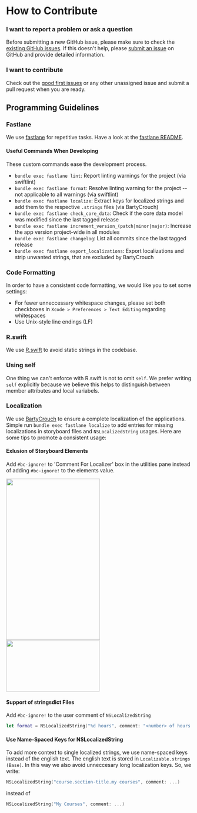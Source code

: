 # How to Contribute

### I want to report a problem or ask a question
Before submitting a new GitHub issue, please make sure to check the [existing GitHub issues](https://github.com/openHPI/xikolo-ios/issues). If this doesn't help, please [submit an issue](https://github.com/openHPI/xikolo-ios/issues/new/choose) on GitHub and provide detailed information.

### I want to contribute
Check out the [good first issues](https://github.com/openHPI/xikolo-ios/issues?q=is%3Aopen+is%3Aissue+label%3A%22good+first+issue%22) or any other unassigned issue and submit a pull request when you are ready.

## Programming Guidelines

### Fastlane
We use [fastlane](https://github.com/fastlane/fastlane) for repetitive tasks. Have a look at the [fastlane README](fastlane/README.md).

#### Useful Commands When Developing
These custom commands ease the development process.

- `bundle exec fastlane lint`: Report linting warnings for the project (via swiftlint)
- `bundle exec fastlane format`: Resolve linting warning for the project -- not applicable to all warnings (via swiftlint)
- `bundle exec fastlane localize`: Extract keys for localized strings and add them to the respective `.strings` files (via BartyCrouch)
- `bundle exec fastlane check_core_data`: Check if the core data model was modified since the last tagged release
- `bundle exec fastlane increment_version_(patch|minor|major)`: Increase the app version project-wide in all modules
- `bundle exec fastlane changelog`: List all commits since the last tagged release
- `bundle exec fastlane export_localizations`: Export localizations and strip unwanted strings, that are excluded by BartyCrouch

### Code Formatting
In order to have a consistent code formatting, we would like you to set some settings:
- For fewer unneccessary whitespace changes, please set both checkboxes in `Xcode > Preferences > Text Editing` regarding whitespaces
- Use Unix-style line endings (LF)

### R.swift
We use [R.swift](https://github.com/mac-cain13/R.swift) to avoid static strings in the codebase.

### Using self
One thing we can't enforce with R.swift is not to omit `self`. We prefer writing `self` explicitly because we believe this helps to distinguish between member attributes and local variabels.

### Localization
We use [BartyCrouch](https://github.com/Flinesoft/BartyCrouch) to ensure a complete localization of the applications. Simple run `bundle exec fastlane localize` to add entries for missing localizations in storyboard files and `NSLocalizedString` usages. Here are some tips to promote a consistent usage:

#### Exlusion of Storyboard Elements
Add `#bc-ignore!` to 'Comment For Localizer' box in the utilities pane instead of adding `#bc-ignore!` to the elements value.
<div>
	<img src="https://github.com/Flinesoft/BartyCrouch/blob/main/Images/IB-Comment-Exclusion-Example1.png" width="255px" height="437px">
	<img src="https://github.com/Flinesoft/BartyCrouch/blob/main/Images/IB-Comment-Exclusion-Example2.png" width="254px" height="140px">
</div>

#### Support of stringsdict Files
Add `#bc-ignore!` to the user comment of `NSLocalizedString`
```swift
let format = NSLocalizedString("%d hours", comment: "<number> of hours #bc-ignore!")
```

#### Use Name-Spaced Keys for NSLocalizedString
To add more context to single localized strings, we use name-spaced keys instead of the english text. The english text is stored in `Localizable.strings (Base)`. In this way we also avoid unneccesary long localization keys. So, we write:
```swift
NSLocalizedString("course.section-title.my courses", comment: ...)
```
instead of
```swift
NSLocalizedString("My Courses", comment: ...)
```
